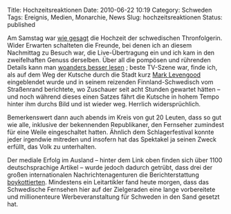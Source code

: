 Title: Hochzeitsreaktionen
Date: 2010-06-22 10:19
Category: Schweden
Tags: Ereignis, Medien, Monarchie, News
Slug: hochzeitsreaktionen
Status: published

Am Samstag war [wie
gesagt](http://www.fiket.de/2010/06/18/brollopsjippo/) die Hochzeit der
schwedischen Thronfolgerin. Wider Erwarten schalteten die Freunde, bei
denen ich an diesem Nachmittag zu Besuch war, die Live-Übertragung ein
und ich kam in den zweifelhaften Genuss derselben. Über all die pompösen
und rührenden Details kann man [woanders besser
lesen](http://news.google.de/news/story?pz=1&cf=all&ned=de&cf=all&ncl=duJg_apH9gw2VgMYE1iP6Z5S8nvQM)
; beste TV-Szene war, finde ich, als auf dem Weg der Kutsche durch die
Stadt kurz [Mark Levengood](http://sv.wikipedia.org/wiki/Mark_Levengood)
eingeblendet wurde und in seinem reizenden Finnland-Schwedisch vom
Straßenrand berichtete, wo Zuschauer seit acht Stunden gewartet hätten –
und noch während dieses einen Satzes fährt die Kutsche in hohem Tempo
hinter ihm durchs Bild und ist wieder weg. Herrlich widersprüchlich.

Bemerkenswert dann auch abends im Kreis von gut 20 Leuten, dass so gut
wie alle, inklusive der bekennenden Republikaner, den Fernseher
zumindest für eine Weile eingeschaltet hatten. Ähnlich dem
Schlagerfestival konnte jeder irgendwie mitreden und insofern hat das
Spektakel ja seinen Zweck erfüllt, das Volk zu unterhalten.

Der mediale Erfolg im Ausland – hinter dem Link oben finden sich über
1100 deutschsprachige Artikel – wurde jedoch dadurch getrübt, dass drei
der großen internationalen Nachrichtenagenturen die Berichterstattung
[boykottierten](http://www.tagesschau.de/ausland/hochzeitsboykott100.html).
Mindestens ein Leitartikler fand heute morgen, dass das Schwedische
Fernsehen hier auf der Zielgeraden eine lange vorbereitete und
millionenteure Werbeveranstaltung für Schweden in den Sand gesetzt hat.

